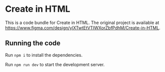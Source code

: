 
  # Create in HTML

  This is a code bundle for Create in HTML. The original project is available at https://www.figma.com/design/ylXTwtEtVTIWXorZbfPdhM/Create-in-HTML.

  ## Running the code

  Run `npm i` to install the dependencies.

  Run `npm run dev` to start the development server.
  